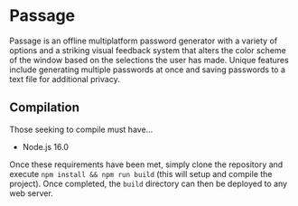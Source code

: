 # Passage
Passage is an offline multiplatform password generator with a variety of
options and a striking visual feedback system that alters the color scheme of
the window based on the selections the user has made. Unique features include
generating multiple passwords at once and saving passwords to a text file for
additional privacy.

## Compilation
Those seeking to compile must have...

- Node.js 16.0

Once these requirements have been met, simply clone the repository and execute
`npm install && npm run build` (this will setup and compile the project). Once
completed, the `build` directory can then be deployed to any web server.
